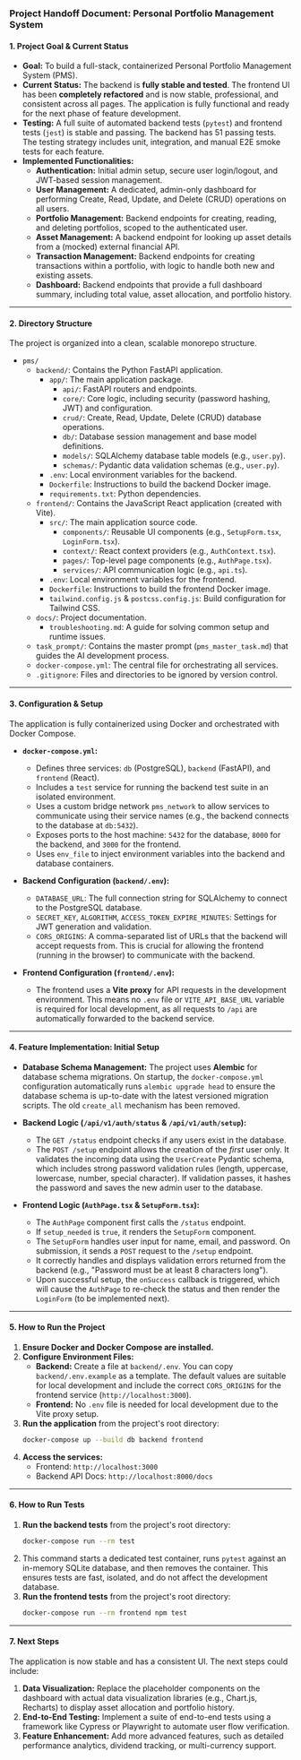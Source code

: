 ### Project Handoff Document: Personal Portfolio Management System

#### 1. Project Goal & Current Status

*   **Goal:** To build a full-stack, containerized Personal Portfolio Management System (PMS).
*   **Current Status:** The backend is **fully stable and tested**. The frontend UI has been **completely refactored** and is now stable, professional, and consistent across all pages. The application is fully functional and ready for the next phase of feature development.
*   **Testing:** A full suite of automated backend tests (`pytest`) and frontend tests (`jest`) is stable and passing. The backend has 51 passing tests. The testing strategy includes unit, integration, and manual E2E smoke tests for each feature.
*   **Implemented Functionalities:**
    *   **Authentication:** Initial admin setup, secure user login/logout, and JWT-based session management.
    *   **User Management:** A dedicated, admin-only dashboard for performing Create, Read, Update, and Delete (CRUD) operations on all users.
    *   **Portfolio Management:** Backend endpoints for creating, reading, and deleting portfolios, scoped to the authenticated user.
    *   **Asset Management:** A backend endpoint for looking up asset details from a (mocked) external financial API.
    *   **Transaction Management:** Backend endpoints for creating transactions within a portfolio, with logic to handle both new and existing assets.
    *   **Dashboard:** Backend endpoints that provide a full dashboard summary, including total value, asset allocation, and portfolio history.


---

#### 2. Directory Structure

The project is organized into a clean, scalable monorepo structure.

*   `pms/`
    *   `backend/`: Contains the Python FastAPI application.
        *   `app/`: The main application package.
            *   `api/`: FastAPI routers and endpoints.
            *   `core/`: Core logic, including security (password hashing, JWT) and configuration.
            *   `crud/`: Create, Read, Update, Delete (CRUD) database operations.
            *   `db/`: Database session management and base model definitions.
            *   `models/`: SQLAlchemy database table models (e.g., `user.py`).
            *   `schemas/`: Pydantic data validation schemas (e.g., `user.py`).
        *   `.env`: Local environment variables for the backend.
        *   `Dockerfile`: Instructions to build the backend Docker image.
        *   `requirements.txt`: Python dependencies.
    *   `frontend/`: Contains the JavaScript React application (created with Vite).
        *   `src/`: The main application source code.
            *   `components/`: Reusable UI components (e.g., `SetupForm.tsx`, `LoginForm.tsx`).
            *   `context/`: React context providers (e.g., `AuthContext.tsx`).
            *   `pages/`: Top-level page components (e.g., `AuthPage.tsx`).
            *   `services/`: API communication logic (e.g., `api.ts`).
        *   `.env`: Local environment variables for the frontend.
        *   `Dockerfile`: Instructions to build the frontend Docker image.
        *   `tailwind.config.js` & `postcss.config.js`: Build configuration for Tailwind CSS.
    *   `docs/`: Project documentation.
        *   `troubleshooting.md`: A guide for solving common setup and runtime issues.
    *   `task_prompt/`: Contains the master prompt (`pms_master_task.md`) that guides the AI development process.
    *   `docker-compose.yml`: The central file for orchestrating all services.
    *   `.gitignore`: Files and directories to be ignored by version control.

---

#### 3. Configuration & Setup

The application is fully containerized using Docker and orchestrated with Docker Compose.

*   **`docker-compose.yml`:**
    *   Defines three services: `db` (PostgreSQL), `backend` (FastAPI), and `frontend` (React).
    *   Includes a `test` service for running the backend test suite in an isolated environment.
    *   Uses a custom bridge network `pms_network` to allow services to communicate using their service names (e.g., the backend connects to the database at `db:5432`).
    *   Exposes ports to the host machine: `5432` for the database, `8000` for the backend, and `3000` for the frontend.
    *   Uses `env_file` to inject environment variables into the backend and database containers.

*   **Backend Configuration (`backend/.env`):**
    *   `DATABASE_URL`: The full connection string for SQLAlchemy to connect to the PostgreSQL database.
    *   `SECRET_KEY`, `ALGORITHM`, `ACCESS_TOKEN_EXPIRE_MINUTES`: Settings for JWT generation and validation.
    *   `CORS_ORIGINS`: A comma-separated list of URLs that the backend will accept requests from. This is crucial for allowing the frontend (running in the browser) to communicate with the backend.

*   **Frontend Configuration (`frontend/.env`):**
    *   The frontend uses a **Vite proxy** for API requests in the development environment. This means no `.env` file or `VITE_API_BASE_URL` variable is required for local development, as all requests to `/api` are automatically forwarded to the backend service.

---

#### 4. Feature Implementation: Initial Setup
*   **Database Schema Management:** The project uses **Alembic** for database schema migrations. On startup, the `docker-compose.yml` configuration automatically runs `alembic upgrade head` to ensure the database schema is up-to-date with the latest versioned migration scripts. The old `create_all` mechanism has been removed.
*   **Backend Logic (`/api/v1/auth/status` & `/api/v1/auth/setup`):**
    *   The `GET /status` endpoint checks if any users exist in the database.
    *   The `POST /setup` endpoint allows the creation of the *first* user only. It validates the incoming data using the `UserCreate` Pydantic schema, which includes strong password validation rules (length, uppercase, lowercase, number, special character). If validation passes, it hashes the password and saves the new admin user to the database.

*   **Frontend Logic (`AuthPage.tsx` & `SetupForm.tsx`):**
    *   The `AuthPage` component first calls the `/status` endpoint.
    *   If `setup_needed` is `true`, it renders the `SetupForm` component.
    *   The `SetupForm` handles user input for name, email, and password. On submission, it sends a `POST` request to the `/setup` endpoint.
    *   It correctly handles and displays validation errors returned from the backend (e.g., "Password must be at least 8 characters long").
    *   Upon successful setup, the `onSuccess` callback is triggered, which will cause the `AuthPage` to re-check the status and then render the `LoginForm` (to be implemented next).

---

#### 5. How to Run the Project

1.  **Ensure Docker and Docker Compose are installed.**
2.  **Configure Environment Files:**
    *   **Backend:** Create a file at `backend/.env`. You can copy `backend/.env.example` as a template. The default values are suitable for local development and include the correct `CORS_ORIGINS` for the frontend service (`http://localhost:3000`).
    *   **Frontend:** No `.env` file is needed for local development due to the Vite proxy setup.
4.  **Run the application** from the project's root directory:
    ```bash
    docker-compose up --build db backend frontend
    ```
5.  **Access the services:**
    *   Frontend: `http://localhost:3000`
    *   Backend API Docs: `http://localhost:8000/docs`

---

#### 6. How to Run Tests

1.  **Run the backend tests** from the project's root directory:
    ```bash
    docker-compose run --rm test
    ```
2.  This command starts a dedicated test container, runs `pytest` against an in-memory SQLite database, and then removes the container. This ensures tests are fast, isolated, and do not affect the development database.
3.  **Run the frontend tests** from the project's root directory:
    ```bash
    docker-compose run --rm frontend npm test
    ```
---

#### 7. Next Steps

The application is now stable and has a consistent UI. The next steps could include:

1.  **Data Visualization:** Replace the placeholder components on the dashboard with actual data visualization libraries (e.g., Chart.js, Recharts) to display asset allocation and portfolio history.
2.  **End-to-End Testing:** Implement a suite of end-to-end tests using a framework like Cypress or Playwright to automate user flow verification.
3.  **Feature Enhancement:** Add more advanced features, such as detailed performance analytics, dividend tracking, or multi-currency support.
